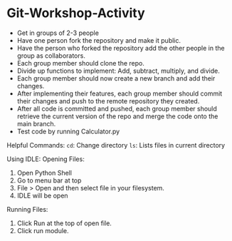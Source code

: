 # Git-Workshop-Activity
- Get in groups of 2-3 people
- Have one person fork the repository and make it public.
- Have the person who forked the repository add the other people in the group as collaborators.
- Each group member should clone the repo.
- Divide up functions to implement: Add, subtract, multiply, and divide. 
- Each group member should now create a new branch and add their changes.
- After implementing their features, each group member should commit their changes and push to the remote repository they created.
- After all code is committed and pushed, each group member should retrieve the current version of the repo and merge the code onto the main branch.
- Test code by running Calculator.py

Helpful Commands:
`cd`: Change directory
`ls`: Lists files in current directory

Using IDLE:
Opening Files:
1) Open Python Shell
2) Go to menu bar at top
3) File > Open and then select file in your filesystem.
4) IDLE will be open

Running Files:
1) Click Run at the top of open file.
2) Click run module.
